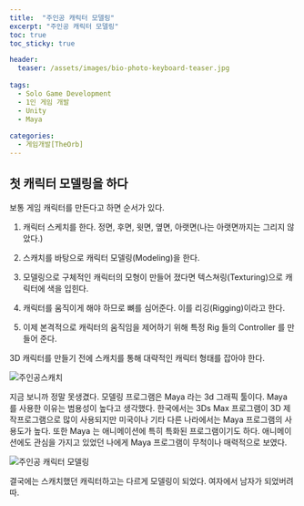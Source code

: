 ```yaml
---
title:  "주인공 캐릭터 모델링"
excerpt: "주인공 캐릭터 모델링"
toc: true
toc_sticky: true

header:
  teaser: /assets/images/bio-photo-keyboard-teaser.jpg
  
tags:
  - Solo Game Development
  - 1인 게임 개발
  - Unity
  - Maya
  
categories:
  - 게임개발[TheOrb]
---
```

## 첫 캐릭터 모델링을 하다

보통 게임 캐릭터를 만든다고 하면 순서가 있다.

1. 캐릭터 스케치를 한다. 정면, 후면, 윗면, 옆면, 아랫면(나는 아랫면까지는 그리지 않았다.)

2. 스캐치를 바탕으로 캐릭터 모델링(Modeling)을 한다.

3. 모델링으로 구체적인 캐릭터의 모형이 만들어 졌다면 텍스쳐링(Texturing)으로 캐릭터에 색을 입힌다.

4. 캐릭터를 움직이게 해야 하므로 뼈를 심어준다. 이를 리깅(Rigging)이라고 한다.

5. 이제 본격적으로 캐릭터의 움직임을 제어하기 위해 특정 Rig 들의 Controller 를 만들어 준다. 


3D 캐릭터를 만들기 전에 스캐치를 통해 대략적인 캐릭터 형태를 잡아야 한다.

![주인공스캐치](https://user-images.githubusercontent.com/73280175/104126161-5c18cf00-539e-11eb-9688-d277965cac86.jpg)

지금 보니까 정말 못생겼다. 모델링 프로그램은 Maya 라는 3d 그래픽 툴이다. 
Maya 를 사용한 이유는 범용성이 높다고 생각했다. 한국에서는 3Ds Max 프로그램이 
3D 제작프로그램으로 많이 사용되지만 미국이나 기타 다른 나라에서는 Maya 프로그램의 사용도가 높다.
또한 Maya 는 애니메이션에 특히 특화된 프로그램이기도 하다. 애니메이션에도
관심을 가지고 있었던 나에게 Maya 프로그램이 무척이나 매력적으로 보였다. 


![주인공 캐릭터 모델링](https://user-images.githubusercontent.com/73280175/103784383-37aab300-507d-11eb-8f51-b652f6b7e2c7.png)

결국에는 스캐치했던 캐릭터하고는 다르게 모델링이 되었다. 여자에서 남자가 되었버려따.
